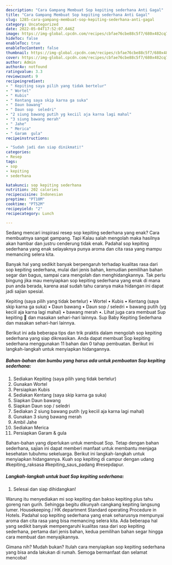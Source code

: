 ```yaml
---
description: "Cara Gampang Membuat Sop kepiting sederhana Anti Gagal"
title: "Cara Gampang Membuat Sop kepiting sederhana Anti Gagal"
slug: 1285-cara-gampang-membuat-sop-kepiting-sederhana-anti-gagal
category: Uncategorized
date: 2022-05-04T17:52:07.646Z
image: https://img-global.cpcdn.com/recipes/cbfae76cbe88c5f7/680x482cq70/sop-kepiting-sederhana-foto-resep-utama.jpg
hideToc: false
enableToc: true
enableTocContent: false
thumbnail: https://img-global.cpcdn.com/recipes/cbfae76cbe88c5f7/680x482cq70/sop-kepiting-sederhana-foto-resep-utama.jpg
cover: https://img-global.cpcdn.com/recipes/cbfae76cbe88c5f7/680x482cq70/sop-kepiting-sederhana-foto-resep-utama.jpg
author: Admin
authorAv: notfound
ratingvalue: 3.3
reviewcount: 9
recipeingredient:
- " Kepiting saya pilih yang tidak bertelur"
- " Wortel"
- " Kubis"
- " Kentang saya skip karna ga suka"
- " Daun bawang"
- " Daun sop  seledri"
- "2 siung bawang putih yg keciil aja karna lagi mahal"
- "3 siung bawang merah"
- " Jahe"
- " Merica"
- " Garam  gula"
recipeinstructions:

- "Sudah jadi dan siap dinikmati!"
categories:
- Resep
tags:
- sop
- kepiting
- sederhana

katakunci: sop kepiting sederhana 
nutrition: 202 calories
recipecuisine: Indonesian
preptime: "PT10M"
cooktime: "PT52M"
recipeyield: "2"
recipecategory: Lunch

---
```



Sedang mencari inspirasi resep sop kepiting sederhana yang enak? Cara membuatnya sangat gampang. Tapi Kalau salah mengolah maka hasilnya akan hambar dan justru cenderung tidak enak. Padahal sop kepiting sederhana yang enak selayaknya punya aroma dan cita rasa yang mampu memancing selera kita.


Banyak hal yang sedikit banyak berpengaruh terhadap kualitas rasa dari sop kepiting sederhana, mulai dari jenis bahan, kemudian pemilihan bahan segar dan bagus, sampai cara mengolah dan menghidangkannya. Tak perlu bingung jika mau menyiapkan sop kepiting sederhana yang enak di mana pun anda berada, karena asal sudah tahu caranya maka hidangan ini dapat jadi sajian spesial.

Kepiting (saya pilih yang tidak bertelur) • Wortel • Kubis • Kentang (saya skip karna ga suka) • Daun bawang • Daun sop / seledri • bawang putih (yg keciil aja karna lagi mahal) • bawang merah •. Lihat juga cara membuat Sup kepiting 🦀 dan masakan sehari-hari lainnya. Sup Baby Kepiting Sederhana dan masakan sehari-hari lainnya.


Berikut ini ada beberapa tips dan trik praktis dalam mengolah sop kepiting sederhana yang siap dikreasikan. Anda dapat membuat Sop kepiting sederhana menggunakan 11 bahan dan 0 tahap pembuatan. Berikut ini langkah-langkah untuk menyiapkan hidangannya.

<!--inarticleads1-->

##### Bahan-bahan dan bumbu yang harus ada untuk pembuatan Sop kepiting sederhana:

1. Sediakan  Kepiting (saya pilih yang tidak bertelur)
1. Gunakan  Wortel
1. Persiapkan  Kubis
1. Sediakan  Kentang (saya skip karna ga suka)
1. Siapkan  Daun bawang
1. Siapkan  Daun sop / seledri
1. Sediakan 2 siung bawang putih (yg keciil aja karna lagi mahal)
1. Gunakan 3 siung bawang merah
1. Ambil  Jahe
1. Sediakan  Merica
1. Persiapkan  Garam &amp; gula


Bahan-bahan yang diperlukan untuk membuat Sop. Tetap dengan bahan sederhana, sajian ini dapat memberi manfaat untuk membantu menjaga kesehatan tubuhmu sekeluarga. Berikut ini langkah-langkah untuk menyiapkan hidangannya. Kuah sop kepiting di campur dengan udang #kepiting_raksasa #kepiting_saus_padang #resepdapur. 

<!--inarticleads2-->

##### Langkah-langkah untuk buat Sop kepiting sederhana:


1. Selesai dan siap dihidangkan!

Warung itu menyediakan mi sop kepiting dan bakso kepiting plus tahu goreng nan gurih. Sehingga begitu dikunyah cangkang kepiting langsung lumer. Housekeeping / HK department Standard operating Procedure in Hotels. Padahal sop kepiting sederhana yang enak seharusnya mempunyai aroma dan cita rasa yang bisa memancing selera kita. Ada beberapa hal yang sedikit banyak mempengaruhi kualitas rasa dari sop kepiting sederhana, pertama dari jenis bahan, kedua pemilihan bahan segar hingga cara membuat dan menyajikannya. 

Gimana nih? Mudah bukan? Itulah cara menyiapkan sop kepiting sederhana yang bisa anda lakukan di rumah. Semoga bermanfaat dan selamat mencoba!
